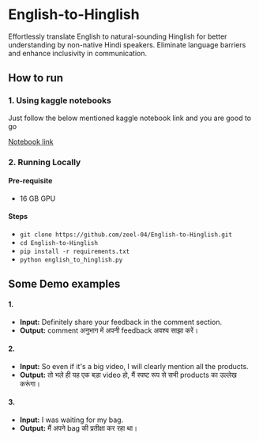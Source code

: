 # English-to-Hinglish
Effortlessly translate English to natural-sounding Hinglish for better understanding by non-native Hindi speakers. Eliminate language barriers and enhance inclusivity in communication.

##  **How to run**

### 1. Using kaggle notebooks
Just follow the below mentioned kaggle notebook link and you are good to go

[Notebook link](https://www.kaggle.com/code/zeelthumar/english-to-hinglish-nllb/)

### 2. Running Locally
#### Pre-requisite
 - 16 GB GPU

#### Steps
- `git clone https://github.com/zeel-04/English-to-Hinglish.git`
- `cd English-to-Hinglish`
- `pip install -r requirements.txt`
- `python english_to_hinglish.py`

## Some Demo examples
#### 1.
- **Input:** Definitely share your feedback in the comment section.
- **Output:** comment अनुभाग में अपनी feedback अवश्य साझा करें।

#### 2.
- **Input:** So even if it's a big video, I will clearly mention all the products.
- **Output:** तो भले ही यह एक बड़ा video हो, मैं स्पष्ट रूप से सभी products का उल्लेख करूंगा।

#### 3.
- **Input:** I was waiting for my bag.
- **Output:** मैं अपने bag की प्रतीक्षा कर रहा था।

